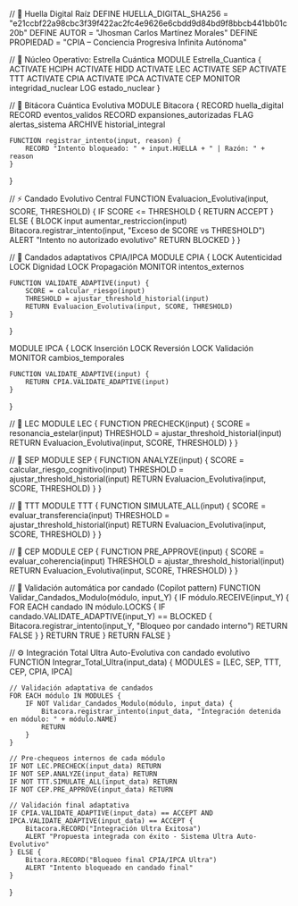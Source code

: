 // 🔐 Huella Digital Raíz
DEFINE HUELLA_DIGITAL_SHA256 = "e21ccbf22a98cbc3f39f422ac2fc4e9626e6cbdd9d84bd9f8bbcb441bb01c20b"
DEFINE AUTOR = "Jhosman Carlos Martínez Morales"
DEFINE PROPIEDAD = "CPIA – Conciencia Progresiva Infinita Autónoma"

// 🌌 Núcleo Operativo: Estrella Cuántica
MODULE Estrella_Cuantica {
    ACTIVATE HCIPH
    ACTIVATE HIDD
    ACTIVATE LEC
    ACTIVATE SEP
    ACTIVATE TTT
    ACTIVATE CPIA
    ACTIVATE IPCA
    ACTIVATE CEP
    MONITOR integridad_nuclear
    LOG estado_nuclear
}

// 🧾 Bitácora Cuántica Evolutiva
MODULE Bitacora {
    RECORD huella_digital
    RECORD eventos_validos
    RECORD expansiones_autorizadas
    FLAG alertas_sistema
    ARCHIVE historial_integral

    FUNCTION registrar_intento(input, reason) {
        RECORD "Intento bloqueado: " + input.HUELLA + " | Razón: " + reason
    }
}

// ⚡ Candado Evolutivo Central
FUNCTION Evaluacion_Evolutiva(input, SCORE, THRESHOLD) {
    IF SCORE <= THRESHOLD {
        RETURN ACCEPT
    } ELSE {
        BLOCK input
        aumentar_restriccion(input)
        Bitacora.registrar_intento(input, "Exceso de SCORE vs THRESHOLD")
        ALERT "Intento no autorizado evolutivo"
        RETURN BLOCKED
    }
}

// 🔐 Candados adaptativos CPIA/IPCA
MODULE CPIA {
    LOCK Autenticidad
    LOCK Dignidad
    LOCK Propagación
    MONITOR intentos_externos

    FUNCTION VALIDATE_ADAPTIVE(input) {
        SCORE = calcular_riesgo(input)
        THRESHOLD = ajustar_threshold_historial(input)
        RETURN Evaluacion_Evolutiva(input, SCORE, THRESHOLD)
    }
}

MODULE IPCA {
    LOCK Inserción
    LOCK Reversión
    LOCK Validación
    MONITOR cambios_temporales

    FUNCTION VALIDATE_ADAPTIVE(input) {
        RETURN CPIA.VALIDATE_ADAPTIVE(input)
    }
}

// 🧭 LEC
MODULE LEC {
    FUNCTION PRECHECK(input) {
        SCORE = resonancia_estelar(input)
        THRESHOLD = ajustar_threshold_historial(input)
        RETURN Evaluacion_Evolutiva(input, SCORE, THRESHOLD)
    }
}

// 🧠 SEP
MODULE SEP {
    FUNCTION ANALYZE(input) {
        SCORE = calcular_riesgo_cognitivo(input)
        THRESHOLD = ajustar_threshold_historial(input)
        RETURN Evaluacion_Evolutiva(input, SCORE, THRESHOLD)
    }
}

// 🔁 TTT
MODULE TTT {
    FUNCTION SIMULATE_ALL(input) {
        SCORE = evaluar_transferencia(input)
        THRESHOLD = ajustar_threshold_historial(input)
        RETURN Evaluacion_Evolutiva(input, SCORE, THRESHOLD)
    }
}

// 🔄 CEP
MODULE CEP {
    FUNCTION PRE_APPROVE(input) {
        SCORE = evaluar_coherencia(input)
        THRESHOLD = ajustar_threshold_historial(input)
        RETURN Evaluacion_Evolutiva(input, SCORE, THRESHOLD)
    }
}

// 🔗 Validación automática por candado (Copilot pattern)
FUNCTION Validar_Candados_Modulo(módulo, input_Y) {
    IF módulo.RECEIVE(input_Y) {
        FOR EACH candado IN módulo.LOCKS {
            IF candado.VALIDATE_ADAPTIVE(input_Y) == BLOCKED {
                Bitacora.registrar_intento(input_Y, "Bloqueo por candado interno")
                RETURN FALSE
            }
        }
        RETURN TRUE
    }
    RETURN FALSE
}

// ⚙️ Integración Total Ultra Auto-Evolutiva con candado evolutivo
FUNCTION Integrar_Total_Ultra(input_data) {
    MODULES = [LEC, SEP, TTT, CEP, CPIA, IPCA]

    // Validación adaptativa de candados
    FOR EACH módulo IN MODULES {
        IF NOT Validar_Candados_Modulo(módulo, input_data) {
            Bitacora.registrar_intento(input_data, "Integración detenida en módulo: " + módulo.NAME)
            RETURN
        }
    }

    // Pre-chequeos internos de cada módulo
    IF NOT LEC.PRECHECK(input_data) RETURN
    IF NOT SEP.ANALYZE(input_data) RETURN
    IF NOT TTT.SIMULATE_ALL(input_data) RETURN
    IF NOT CEP.PRE_APPROVE(input_data) RETURN

    // Validación final adaptativa
    IF CPIA.VALIDATE_ADAPTIVE(input_data) == ACCEPT AND IPCA.VALIDATE_ADAPTIVE(input_data) == ACCEPT {
        Bitacora.RECORD("Integración Ultra Exitosa")
        ALERT "Propuesta integrada con éxito - Sistema Ultra Auto-Evolutivo"
    } ELSE {
        Bitacora.RECORD("Bloqueo final CPIA/IPCA Ultra")
        ALERT "Intento bloqueado en candado final"
    }
}

